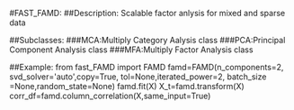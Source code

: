 
#FAST_FAMD: 
##Description:
Scalable factor anlysis for mixed and sparse data


##Subclasses:
###MCA:Multiply Category Aalysis class
###PCA:Principal Component Analysis class
###MFA:Multiply Factor Analysis class



##Example:
    from fast_FAMD import FAMD
	famd=FAMD(n_components=2,
			svd_solver='auto',copy=True,
         	tol=None,iterated_power=2,
			batch_size =None,random_state=None)
	famd.fit(X)
	X_t=famd.transform(X)
	corr_df=famd.column_correlation(X,same_input=True)



